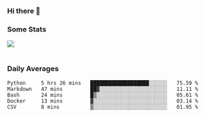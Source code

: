 ### Hi there 👋

<!--
**haruishi43/haruishi43** is a ✨ _special_ ✨ repository because its `README.md` (this file) appears on your GitHub profile.

Here are some ideas to get you started:

- 🔭 I’m currently working on ...
- 🌱 I’m currently learning ...
- 👯 I’m looking to collaborate on ...
- 🤔 I’m looking for help with ...
- 💬 Ask me about ...
- 📫 How to reach me: ...
- 😄 Pronouns: ...
- ⚡ Fun fact: ...
-->

### Some Stats
<div>
  <img align="center" src="https://github-readme-stats.vercel.app/api?username=haruishi43&count_private=true&show_icons=true" />
</div>

</br>

### Daily Averages

<!--START_SECTION:waka-->
```text
Python     5 hrs 26 mins   ███████████████████░░░░░░   75.59 % 
Markdown   47 mins         ██▓░░░░░░░░░░░░░░░░░░░░░░   11.11 % 
Bash       24 mins         █▒░░░░░░░░░░░░░░░░░░░░░░░   05.61 % 
Docker     13 mins         ▓░░░░░░░░░░░░░░░░░░░░░░░░   03.14 % 
CSV        8 mins          ▒░░░░░░░░░░░░░░░░░░░░░░░░   01.95 % 
```
<!--END_SECTION:waka-->
